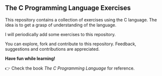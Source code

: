 ## **The C Programming Language Exercises** 



This repository contains a collection of exercises using the C language. The idea is to get a grasp of understanding of the language.

I will periodically add some exercises to this repository.

You can explore, fork and contribute to this repository. Feedback, suggestions and contributions are appreciated.

**Have fun while learning!**

👉 Check the book _The C Programming Language_ for reference.
